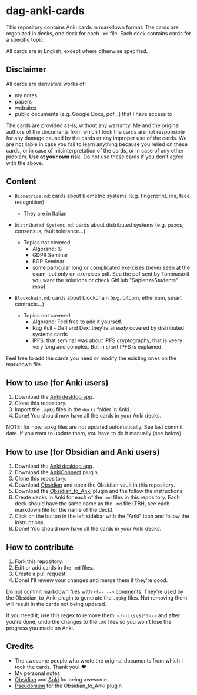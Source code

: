 # dag-anki-cards
This repository contains Anki cards in markdown format. The cards are organized in decks, one deck for each `.md` file. Each deck contains cards for a specific topic.

All cards are in English, except where otherwise specified.

## Disclaimer
All cards are derivative works of:
- my notes
- papers
- websites
- public documents (e.g. Google Docs, pdf...) that I have access to

The cards are provided as-is, without any warranty. Me and the original authors of the documents from which I took the cards are not responsible for any damage caused by the cards or any improper use of the cards. We are not liable in case you fail to learn anything because you relied on these cards, or in case of misinterpretation of the cards, or in case of any other problem. **Use at your own risk.**
Do not use these cards if you don't agree with the above.

## Content
- `Biometrics.md`: cards about biometric systems (e.g. fingerprint, iris, face recognition)
  - They are in Italian
- `Distributed Systems.md`: cards about distributed systems (e.g. paxos, consensus, fault tolerance...)
  - Topics not covered
    - Algorand: ♋
    - GDPR Seminar
    - BGP Seminar
    - some particular long or complicated exercises (never seen at the exam, but only on exercises pdf. See the pdf sent by Tommaso if you want the solutions or check GitHub "SapienzaStudents" repo)

- `Blockchain.md`: cards about blockchain (e.g. bitcoin, ethereum, smart contracts...)
  - Topics not covered
    - Algorand: Feel free to add it yourself.
    - Rug Pull - Defi and Dex: they're already covered by distributed systems cards
    - IPFS: that seminar was about IPFS cryptography, that is veery very long and complex. But in short IPFS is explained.

Feel free to add the cards you need or modify the existing ones on the markdown file.

## How to use (for Anki users)
1. Download the [Anki desktop app](https://apps.ankiweb.net/).
2. Clone this repository.
3. Import the `.apkg` files in the `decks` folder in Anki.
4. Done! You should now have all the cards in your Anki decks.

NOTE: for now, apkg files are not updated automatically. See last commit date. If you want to update them, you have to do it manually (see below).

## How to use (for Obsidian and Anki users)
1. Download the [Anki desktop app](https://apps.ankiweb.net/).
2. Download the [AnkiConnect](https://ankiweb.net/shared/info/2055492159) plugin.
3. Clone this repository.
4. Download [Obsidian](https://obsidian.md/) and open the Obsidian vault in this repository.
5. Download the [Obsidian_to_Anki](https://github.com/Pseudonium/Obsidian_to_Anki/) plugin and the follow the instructions.
6. Create decks in Anki for each of the `.md` files in this repository. Each deck should have the same name as the `.md` file (TBH, see each markdown file for the name of the deck).
7. Click on the button in the left sidebar with the "Anki" icon and follow the instructions.
8. Done! You should now have all the cards in your Anki decks.

## How to contribute
1. Fork this repository.
2. Edit or add cards in the `.md` files.
3. Create a pull request.
4. Done! I'll review your changes and merge them if they're good.

Do not commit markdown files with `<!-- -->` comments. They're used by the Obsidian_to_Anki plugin to generate the `.apkg` files. Not removing them will result in the cards not being updated.

If you need it, use this regex to remove them: `<!--[\s\S]*?-->` and after you're done, undo the changes to the `.md` files so you won't lose the progress you made on Anki.

## Credits
- The awesome people who wrote the original documents from which I took the cards. Thank you! :heart:
- My personal notes
- [Obsidian](https://obsidian.md/) and [Anki](https://apps.ankiweb.net/) for being awesome
- [Pseudonium](https://github.com/Pseudonium) for the Obsidian_to_Anki plugin 

